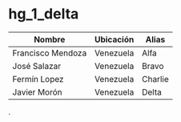 # hg_1_delta

|Nombre|Ubicación|Alias|
|------|---------|-----|
|Francisco Mendoza|Venezuela|Alfa|
|José Salazar|Venezuela|Bravo|
|Fermín Lopez|Venezuela|Charlie|
|Javier Morón|Venezuela|Delta|
.
